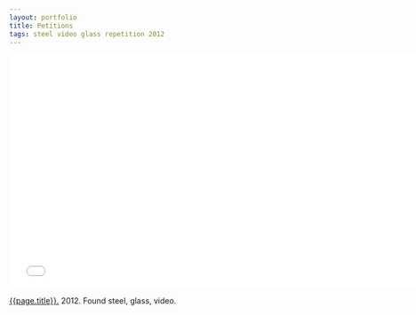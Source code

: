 ```yaml
---
layout: portfolio
title: Petitions
tags: steel video glass repetition 2012
---
```


<div class="js-video vimeo widescreen">
<iframe src="//player.vimeo.com/video/56941583?title=0&amp;byline=0&amp;portrait=0" width="750" height="422" frameborder="0" webkitallowfullscreen mozallowfullscreen allowfullscreen></iframe> 
</div>

[{{page.title}}.](http://vimeo.com/56941583)  2012.  Found steel, glass, video.


